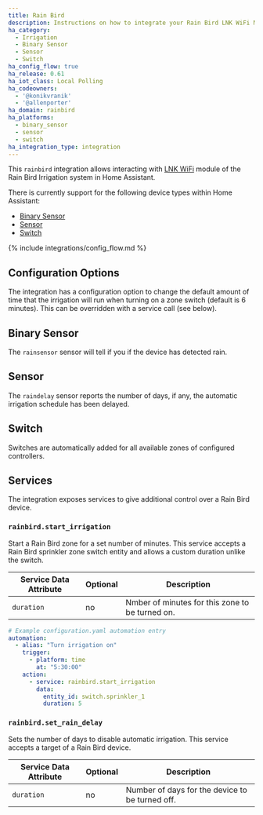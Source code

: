 ```yaml
---
title: Rain Bird
description: Instructions on how to integrate your Rain Bird LNK WiFi Module within Home Assistant.
ha_category:
  - Irrigation
  - Binary Sensor
  - Sensor
  - Switch
ha_config_flow: true
ha_release: 0.61
ha_iot_class: Local Polling
ha_codeowners:
  - '@konikvranik'
  - '@allenporter'
ha_domain: rainbird
ha_platforms:
  - binary_sensor
  - sensor
  - switch
ha_integration_type: integration
---
```


This `rainbird` integration allows interacting with [LNK WiFi](https://www.rainbird.com/products/lnk-wifi-module) module of the Rain Bird Irrigation system in Home Assistant.

There is currently support for the following device types within Home Assistant:

- [Binary Sensor](#binary-sensor)
- [Sensor](#sensor)
- [Switch](#switch)

{% include integrations/config_flow.md %}

## Configuration Options

The integration has a configuration option to change the default amount of time that the irrigation
will run when turning on a zone switch (default is 6 minutes). This can be overridden with a service call (see below).

## Binary Sensor

The `rainsensor` sensor will tell if you if the device has detected rain.

## Sensor

The `raindelay` sensor reports the number of days, if any, the automatic irrigation schedule
has been delayed.

## Switch

Switches are automatically added for all available zones of configured controllers.

## Services

The integration exposes services to give additional control over a Rain Bird device.

### `rainbird.start_irrigation`

Start a Rain Bird zone for a set number of minutes. This service accepts a Rain Bird sprinkler
zone switch entity and allows a custom duration unlike the switch.

| Service Data Attribute | Optional | Description                                           |
| ---------------------- | -------- | ----------------------------------------------------- |
| `duration`             | no       | Nmber of minutes for this zone to be turned on.       |


```yaml
# Example configuration.yaml automation entry
automation:
  - alias: "Turn irrigation on"
    trigger:
      - platform: time
        at: "5:30:00"
    action:
      - service: rainbird.start_irrigation
        data:
          entity_id: switch.sprinkler_1
          duration: 5
```

### `rainbird.set_rain_delay`

Sets the number of days to disable automatic irrigation. This service accepts a target of
a Rain Bird device.

| Service Data Attribute | Optional | Description                                           |
| ---------------------- | -------- | ----------------------------------------------------- |
| `duration`             | no       | Number of days for the device to be turned off.       |
